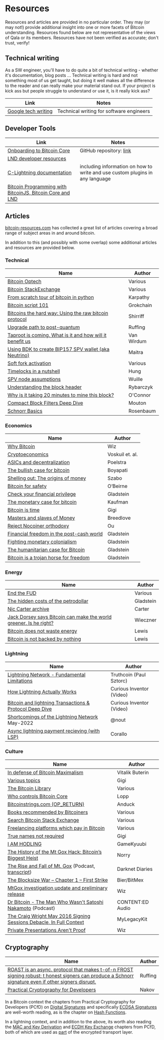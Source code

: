 # Resources

Resources and articles are provided in no particular order.
They may (or may not!) provide additional insight into one or more facets of Bitcoin understanding.
Resources found below are not representative of the views of Qala or its members.
Resources have not been verified as accurate; don't trust, verify!

## Technical writing

As a SW engineer, you'll have to do quite a bit of technical writing - whether it's documentation, blog posts ... Technical writing is hard and not something most of us get taught, but doing it well makes all the difference to the reader and can really make your material stand out. If your project is kick ass but people struggle to understand or use it, is it really kick ass?

| **Link** | **Notes** |
|---|---|
| [Google tech writing](https://developers.google.com/tech-writing/overview) | Technical writing for software engineers

## Developer Tools

| **Link** | **Notes** |
|---|---|
| [Onboarding to Bitcoin Core](https://obc.256k1.dev/)| GitHub repository: [link](https://github.com/chaincodelabs/onboarding-to-bitcoin-core)
| [LND developer resources](https://docs.lightning.engineering/) |
| [C-Lightning documentation](https://lightning.readthedocs.io/) | including information on how to write and use custom plugins in any language
| [Bitcoin Programming with BitcoinJS, Bitcoin Core and LND](https://bitcoinjs-guide.bitcoin-studio.com/bitcoinjs-guide/v5/) |

## Articles

[bitcoin-resources.com](https://bitcoin-resources.com/articles/) has collected a great list of articles covering a broad range of subject areas in and around bitcoin.

In addition to this (and possibly with some overlap) some additional articles and resources are provided below.

### Technical

| **Name** | **Author** |
|---|---|
| [Bitcoin Optech](https://bitcoinops.org/en/topics/) | Various
| [Bitcoin StackExchange](https://bitcoin.stackexchange.com/) | Various
| [From scratch tour of bitcoin in python](https://karpathy.github.io/2021/06/21/blockchain/) | Karpathy
| [Bitcoin script 101](https://bitcoindev.network/bitcoin-script-101/) | Grokchain
| [Bitcoins the hard way: Using the raw bitcoin protocol](https://www.righto.com/2014/02/bitcoins-hard-way-using-raw-bitcoin.html) | Shirriff
| [Upgrade path to post-quantum](https://gist.github.com/harding/bfd094ab488fd3932df59452e5ec753f) | Ruffing
| [Taproot is coming. What is it and how will it benefit us](https://bitcoinmagazine.com/technical/taproot-coming-what-it-and-how-it-will-benefit-bitcoin) | Van Wirdum
| [Using BDK to create BIP157 SPV wallet (aka Neutrino)](https://bitcoindevkit.org/blog/2021/06/using-bdk-to-create-bip157-spv-wallet-aka-neutrino/) | Maitra
| [Soft fork activation](https://deploy-preview-531--bitcoinops.netlify.app/en/topics/soft-fork-activation/) | Various
| [Timelocks in a nutshell](https://medium.com/@RobinHung/bitcoin-timelocks-in-a-nutshell-4c95aafc7a59) | Hung
| [SPV node assumptions](https://www.reddit.com/r/BitcoinBeginners/comments/3eq3y7/full_node_question/ctk4lnd/) | Wuille
| [Understanding the block header](https://medium.com/fcats-blockchain-incubator/understanding-the-bitcoin-blockchain-header-a2b0db06b515) | Rybarczyk
| [Why is it taking 20 minutes to mine this block?](https://r6.ca/blog/20180225T160548Z.html) | O'Connor
| [Compact Block Filters Deep Dive](https://bitcoin-dev.blog/blog/bip158-deep-dive/) | Mouton
| [Schnorr Basics](https://bitcoin-dev.blog/blog/schnorr-basics/) | Rosenbaum

### Economics

| **Name** | **Author** |
|---|---|
| [Why Bitcoin](https://medium.com/@wiz/why-bitcoin-359ada12629e) | Wiz
| [Cryptoeconomics](https://github.com/libbitcoin/libbitcoin-system/wiki/Cryptoeconomics) | Voskuil et. al.
| [ASICs and decentralization](https://download.wpsoftware.net/bitcoin/asic-faq.pdf) | Poelstra
| [The bullish case for bitcoin](https://vijayboyapati.medium.com/the-bullish-case-for-bitcoin-6ecc8bdecc1) | Boyapati
| [Shelling out: The origins of money](https://nakamotoinstitute.org/shelling-out/) | Szabo
| [Bitcoin for safety](https://jameso.be/2019/08/24/bitcoin-is-for-this.html) | O’Beirne
| [Check your financial privilege](https://bitcoinmagazine.com/culture/check-your-financial-privilege) | Gladstein
| [The monetary case for bitcoin](https://medium.com/coinmonks/the-monetary-case-for-bitcoin-778cd51ff272) | Kaufman
| [Bitcoin is time](https://dergigi.com/2021/01/14/bitcoin-is-time/) | Gigi
| [Masters and slaves of Money](https://breedlove22.medium.com/masters-and-slaves-of-money-255ecc93404f) | Breedlove
| [Reject Nocoiner orthodoxy](https://elaineou.com/2018/10/10/reject-nocoiner-orthodoxy/) | Ou
| [Financial freedom in the post-cash world](https://www.cato.org/cato-journal/spring/summer-2021/financial-freedom-privacy-post-cash-world#) | Gladstein
| [Fighting monetary colonialism](https://bitcoinmagazine.com/culture/bitcoin-a-currency-of-decolonization) | Gladstein
| [The humanitarian case for Bitcoin](https://bitcoinmagazine.com/culture/bitcoin-is-humanitarian-and-environmental) | Gladstein
| [Bitcoin is a trojan horse for freedom](https://bitcoinmagazine.com/culture/bitcoin-is-a-trojan-horse-for-freedom) | Gladstein

### Energy

| **Name** | **Author** |
|---|---|
| [End the FUD](https://endthefud.org/) | Various
| [The hidden costs of the petrodollar](https://bitcoinmagazine.com/culture/the-hidden-costs-of-the-petrodollar) | Gladstein
| [Nic Carter archive](https://niccarter.info/) | Carter
| [Jack Dorsey says Bitcoin can make the world greener. Is he right?](https://nymag.com/intelligencer/2021/05/jack-dorsey-says-bitcoin-is-climate-friendly-is-he-right.html) | Wieczner
| [Bitcoin does not waste energy](https://unchained.com/blog/bitcoin-does-not-waste-energy/) | Lewis
| [Bitcoin is not backed by nothing](https://unchained.com/blog/bitcoin-is-not-backed-by-nothing/) | Lewis

### Lightning

| **Name** | **Author** |
|---|---|
| [Lightning Network - Fundamental Limitations](http://www.truthcoin.info/blog/lightning-limitations/) | Truthcoin (Paul Sztorc)
| [How Lightning Actually Works](https://www.youtube.com/watch?v=yKdK-7AtAMQ) | Curious Inventor (Video)
| [Bitcoin and lightning Transactions & Protocol Deep Dive](https://youtu.be/to8XItlplac) | Curious Inventor (Video)
| [Shortcomings of the Lightning Network](https://stacker.news/items/26339) May-2022 | @nout
| [Async lightning payment recieving (with LSP)](https://lists.linuxfoundation.org/pipermail/lightning-dev/2021-October/003307.html) | Corallo

### Culture

| **Name** | **Author** |
|---|---|
| [In defense of Bitcoin Maximalism](https://vitalik.ca/general/2022/04/01/maximalist.html) | Vitalik Buterin
| [Various topics](https://dergigi.com/words/) | Gigi
| [The Bitcoin Library](https://casebitcoin.com/library) | Various
| [Who controls Bitcoin Core](https://blog.lopp.net/who-controls-bitcoin-core-/) | Lopp
| [Bitcoinstrings.com (OP_RETURN)](https://bitcoinstrings.com/) | Anduck
| [Books recommended by Bitcoiners](https://www.bitcoinerbooks.com/) | Various
| [Search Bitcoin Stack Exchange](https://bitcoin.stackexchange.com/search?q=%s) | Various
| [Freelancing platforms which pay in Bitcoin](https://cointastical.medium.com/freelancing-platforms-which-pay-in-bitcoin-e38be56166df) | Various
| [True names not required](https://dergigi.com/2020/07/21/true-names-not-required/) | Gigi
| [I AM HODLING](https://bitcointalk.org/index.php?topic=375643.0) | GameKyuubi
| [The History of the Mt Gox Hack: Bitcoin’s Biggest Heist](https://blockonomi.com/mt-gox-hack/) | Norry
| [The Rise and Fall of Mt. Gox](https://darknetdiaries.com/episode/9/) (Podcast, [transcript](https://darknetdiaries.com/transcript/9/)) | Darknet Diaries
| [The Blocksize War – Chapter 1 – First Strike](https://blog.bitmex.com/the-blocksize-war-chapter-1-first-strike/) | Bier/BitMex
| [MtGox investigation update and preliminary release](https://blog.wizsec.jp/2015/02/mtgox-investigation-release.html) | Wiz
| [Dr Bitcoin - The Man Who Wasn't Satoshi Nakamoto](https://anchor.fm/dr-bitcoin) (Podcast) | CONTENT:ED Audio
| [The Craig Wright May 2016 Signing Sessions Debacle, In Full Context](https://mylegacykit.medium.com/the-craig-wright-may-2016-signing-sessions-debacle-in-full-context-338e2b316310) | MyLegacyKit
| [Private Presentations Aren't Proof](https://blog.wizsec.jp/2021/07/ppap.html) | Wiz

## Cryptography

| **Name** | **Author** |
|---|---|
| [ROAST is an async. protocol that makes t-of-n FROST signing robust: t honest signers can produce a Schnorr signature even if other signers disrupt.](https://twitter.com/real_or_random/status/1523964246945636352) | Ruffing
| [Practical Cryptography for Developers](https://cryptobook.nakov.com/) | Nakov

In a Bitcoin context the chapters from Practical Cryptography for Developers (PCfD) on [Digital Signatures](https://cryptobook.nakov.com/digital-signatures) and specifically [ECDSA Signatures](https://cryptobook.nakov.com/digital-signatures/ecdsa-sign-verify-messages) are well-worth reading, as is the chapter on [Hash Functions](https://cryptobook.nakov.com/cryptographic-hash-functions).

In a lightning context, and in addition to the above, its worth also reading the [MAC and Key Derivation](https://cryptobook.nakov.com/mac-and-key-derivation) and [ECDH Key Exchange](https://cryptobook.nakov.com/asymmetric-key-ciphers/ecdh-key-exchange) chapters from PCfD, both of which are used as [part](https://github.com/lightning/bolts/blob/master/08-transport.md#cryptographic-messaging-overview) of the encrypted transport layer.

